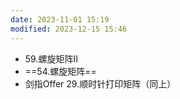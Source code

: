 ```yaml
---
date: 2023-11-01 15:19
modified: 2023-12-15 15:46
---
```

- 59.螺旋矩阵II
- ==54.螺旋矩阵==
- 剑指Offer 29.顺时针打印矩阵（同上）